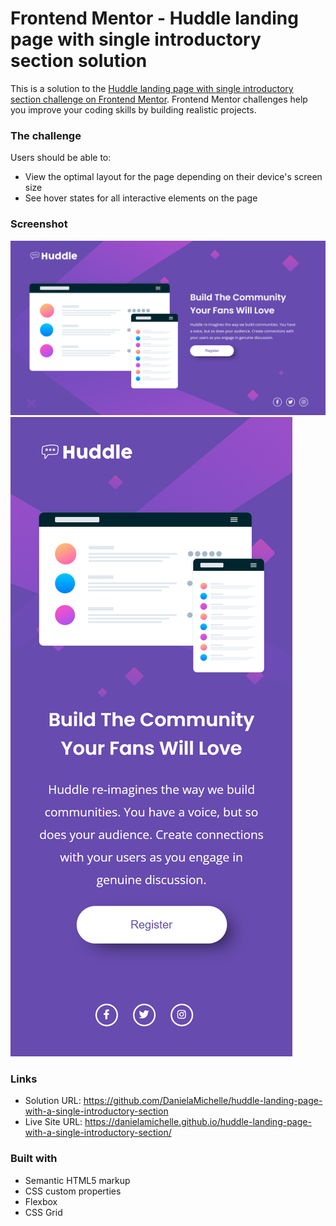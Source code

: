 # Frontend Mentor - Huddle landing page with single introductory section solution

This is a solution to the [Huddle landing page with single introductory section challenge on Frontend Mentor](https://www.frontendmentor.io/challenges/huddle-landing-page-with-a-single-introductory-section-B_2Wvxgi0). Frontend Mentor challenges help you improve your coding skills by building realistic projects. 

### The challenge

Users should be able to:

- View the optimal layout for the page depending on their device's screen size
- See hover states for all interactive elements on the page

### Screenshot

![](./screenshot/desktop.png)
![](./screenshot/mobile.png)

### Links

- Solution URL: https://github.com/DanielaMichelle/huddle-landing-page-with-a-single-introductory-section 
- Live Site URL: https://danielamichelle.github.io/huddle-landing-page-with-a-single-introductory-section/

### Built with

- Semantic HTML5 markup
- CSS custom properties
- Flexbox
- CSS Grid